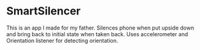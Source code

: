 # SmartSilencer
This is an app I made for my father. Silences phone when put upside down and bring back to initial state when taken back. Uses accelerometer and Orientation listener for detecting orientation. 
